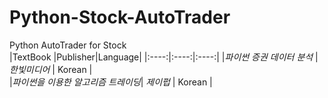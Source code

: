 # Python-Stock-AutoTrader  
Python AutoTrader for Stock  
|TextBook                           |Publisher|Language|
|:----:|:----:|:----:|
|*파이썬 증권 데이터 분석*          | *한빛미디어*  | Korean |  
|*파이썬을 이용한 알고리즘 트레이딩*| *제이펍*      | Korean |  
